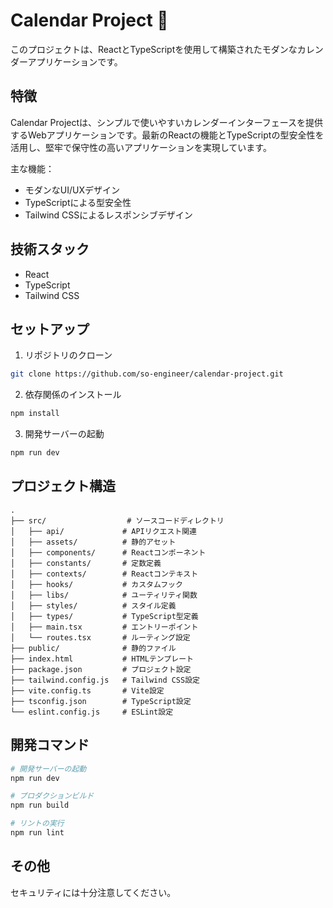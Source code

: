 # Calendar Project 📅

このプロジェクトは、ReactとTypeScriptを使用して構築されたモダンなカレンダーアプリケーションです。

## 特徴

Calendar Projectは、シンプルで使いやすいカレンダーインターフェースを提供するWebアプリケーションです。最新のReactの機能とTypeScriptの型安全性を活用し、堅牢で保守性の高いアプリケーションを実現しています。

主な機能：
- モダンなUI/UXデザイン
- TypeScriptによる型安全性
- Tailwind CSSによるレスポンシブデザイン

## 技術スタック

- React
- TypeScript
- Tailwind CSS

## セットアップ

1. リポジトリのクローン
```bash
git clone https://github.com/so-engineer/calendar-project.git
```

2. 依存関係のインストール
```bash
npm install
```

3. 開発サーバーの起動
```bash
npm run dev
```

## プロジェクト構造

```
.
├── src/                  # ソースコードディレクトリ
│   ├── api/             # APIリクエスト関連
│   ├── assets/          # 静的アセット
│   ├── components/      # Reactコンポーネント
│   ├── constants/       # 定数定義
│   ├── contexts/        # Reactコンテキスト
│   ├── hooks/           # カスタムフック
│   ├── libs/            # ユーティリティ関数
│   ├── styles/          # スタイル定義
│   ├── types/           # TypeScript型定義
│   ├── main.tsx         # エントリーポイント
│   └── routes.tsx       # ルーティング設定
├── public/              # 静的ファイル
├── index.html           # HTMLテンプレート
├── package.json         # プロジェクト設定
├── tailwind.config.js   # Tailwind CSS設定
├── vite.config.ts       # Vite設定
├── tsconfig.json        # TypeScript設定
└── eslint.config.js     # ESLint設定
```

## 開発コマンド

```bash
# 開発サーバーの起動
npm run dev

# プロダクションビルド
npm run build

# リントの実行
npm run lint
```

## その他
セキュリティには十分注意してください。